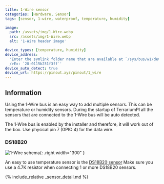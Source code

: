 ```yaml
---
title: 1-Wire sensor
categories: [Hardware, Sensor]
tags: [sensor, 1-wire, waterproof, temperature, humidity]

image:
  path: /assets/img/1-Wire.webp
  src: /assets/img/1-Wire.webp
  alt: '1-Wire header image'

device_types: [temperature, humidity]
device_address:
  'Enter the symlink folder name that are available at `/sys/bus/w1/devices/`<br
  />Ex: `28-0115b231f3ff`'
device_auto_detect: true
device_url: https://pinout.xyz/pinout/1_wire
---
```


## Information

Using the 1-Wire bus is an easy way to add multiple sensors. This can be
temperature or humidity sensors. During the startup of TerrariumPI all the
sensors that are connected to the 1-Wire bus will be auto detected.

The 1-Wire bus is enabled by the installer and therefore, it will work out of
the box. Use physical pin 7 (GPIO 4) for the data wire.

### DS18B20

![1-Wire schema](/assets/img/1-wire-temp.webp){: .right width="300" }

An easy to use temperature sensor is the
[DS18B20 sensor](https://components101.com/sensors/ds18b20-temperature-sensor)
Make sure you use a 4.7K resistor when connecting 1 or more DS18B20 sensors.

{% include_relative _sensor_detail.md %}
